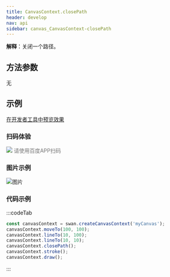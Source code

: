 ```yaml
---
title: CanvasContext.closePath
header: develop
nav: api
sidebar: canvas_CanvasContext-closePath
---
```


 

**解释**：关闭一个路径。

 
 ## 方法参数 

无
## 示例

<a href="swanide://fragment/5d87113894328289d174d41abdbb70db1573723366858" title="在开发者工具中预览效果" target="_self">在开发者工具中预览效果</a>
 
### 扫码体验

<div class='scan-code-container'>
    <img src="https://b.bdstatic.com/miniapp/assets/images/doc_demo/pages_createCanvasContext.png" class="demo-qrcode-image" />
    <font color=#777 12px>请使用百度APP扫码</font>
</div>

###  图片示例  
![图片](../../../../img/api/canvas/closePath.png)

### 代码示例 


:::codeTab
```js
const canvasContext = swan.createCanvasContext('myCanvas');
canvasContext.moveTo(100, 100);
canvasContext.lineTo(10, 100);
canvasContext.lineTo(10, 10);
canvasContext.closePath();
canvasContext.stroke();
canvasContext.draw();
```
:::

